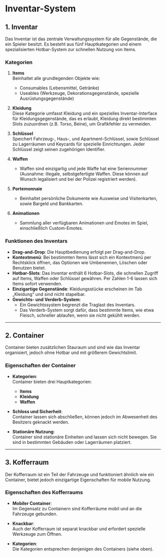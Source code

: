 # Inventar-System

## 1. Inventar

Das Inventar ist das zentrale Verwaltungssystem für alle Gegenstände, die ein Spieler besitzt. Es besteht aus fünf Hauptkategorien und einem spezialisierten Hotbar-System zur schnellen Nutzung von Items.

### Kategorien

1. **Items**  
   Beinhaltet alle grundlegenden Objekte wie:
    - Consumables (Lebensmittel, Getränke)
    - Useables (Werkzeuge, Dekorationsgegenstände, spezielle Ausrüstungsgegenstände)
2. **Kleidung**  
   Diese Kategorie umfasst Kleidung und ein spezielles Inventar-Interface für Kleidungsgegenstände, das es erlaubt, Kleidung direkt bestimmten Slots zuzuordnen (z.B. Torso, Beine), um Grafikfehler zu vermeiden.

3. **Schlüssel**  
   Speichert Fahrzeug-, Haus-, und Apartment-Schlüssel, sowie Schlüssel zu Lagerräumen und Keycards für spezielle Einrichtungen. Jeder Schlüssel zeigt seinen zugehörigen Identifier.

4. **Waffen**
    - Waffen sind einzigartig und jede Waffe hat eine Seriennummer (Ausnahme: illegale, selbstgefertigte Waffen. Diese können auf Wunsch legalisiert und bei der Polizei registriert werden).
5. **Portemonnaie**

    - Beinhaltet persönliche Dokumente wie Ausweise und Visitenkarten, sowie Bargeld und Bankkarten.

6. **Animationen**
    - Sammlung aller verfügbaren Animationen und Emotes im Spiel, einschließlich Custom-Emotes.

### Funktionen des Inventars

-   **Drag-and-Drop**: Die Hauptbedienung erfolgt per Drag-and-Drop.
-   **Kontextmenü**: Bei bestimmten Items lässt sich ein Kontextmenü per Rechtsklick öffnen, das Optionen wie Umbenennen, Löschen oder Benutzen bietet.
-   **Hotbar-Slots**: Das Inventar enthält 6 Hotbar-Slots, die schnellen Zugriff auf Items, Waffen oder Schlüssel gewähren. Per Zahlen 1-6 lassen sich Items sofort verwenden.
-   **Einzigartige Gegenstände**: Kleidungsstücke erscheinen im Tab „Kleidung“ und sind nicht stapelbar.
-   **Gewichts- und Verderb-System**:
    -   Ein Gewichtssystem begrenzt die Traglast des Inventars.
    -   Das Verderb-System sorgt dafür, dass bestimmte Items, wie etwa Fleisch, schneller ablaufen, wenn sie nicht gekühlt werden.

---

## 2. Container

Container bieten zusätzlichen Stauraum und sind wie das Inventar organisiert, jedoch ohne Hotbar und mit größerem Gewichtslimit.

### Eigenschaften der Container

-   **Kategorien**:  
    Container bieten drei Hauptkategorien:

    -   **Items**
    -   **Kleidung**
    -   **Waffen**

-   **Schloss und Sicherheit**:  
    Container lassen sich abschließen, können jedoch im Abwesenheit des Besitzers geknackt werden.

-   **Stationäre Nutzung**:  
    Container sind stationäre Einheiten und lassen sich nicht bewegen. Sie sind in bestimmten Gebäuden oder Lagerräumen platziert.

---

## 3. Kofferraum

Der Kofferraum ist ein Teil der Fahrzeuge und funktioniert ähnlich wie ein Container, bietet jedoch einzigartige Eigenschaften für mobile Nutzung.

### Eigenschaften des Kofferraums

-   **Mobiler Container**:  
    Im Gegensatz zu Containern sind Kofferräume mobil und an die Fahrzeuge gebunden.

-   **Knackbar**:  
    Auch der Kofferraum ist separat knackbar und erfordert spezielle Werkzeuge zum Öffnen.

-   **Kategorien**:  
    Die Kategorien entsprechen denjenigen des Containers (siehe oben).
